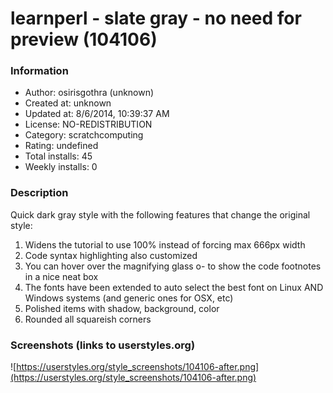 # learnperl - slate gray - no need for preview (104106)

### Information
- Author: osirisgothra (unknown)
- Created at: unknown
- Updated at: 8/6/2014, 10:39:37 AM
- License: NO-REDISTRIBUTION
- Category: scratchcomputing
- Rating: undefined
- Total installs: 45
- Weekly installs: 0


### Description
Quick dark gray style with the following features that change the original style:
  1) Widens the tutorial to use 100% instead of forcing max 666px width
  2) Code syntax highlighting also customized
  3) You can hover over the magnifying glass o- to show the code footnotes in a nice neat box
  4) The fonts have been extended to auto select the best font on Linux AND Windows systems (and generic ones for OSX, etc)
  5) Polished items with shadow, background, color
  6) Rounded all squareish corners


### Screenshots (links to userstyles.org)
![https://userstyles.org/style_screenshots/104106-after.png](https://userstyles.org/style_screenshots/104106-after.png)


